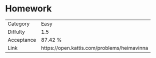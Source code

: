 # Homework

<table>
    <tr>
        <td>Category</td>
        <td>Easy</td>
    </tr>
    <tr>
        <td>Diffulty</td>
        <td>1.5</td>
    </tr>
    <tr>
        <td>Acceptance</td>
        <td>87.42 %</td>
    </tr>
    <tr>
        <td>Link</td>
        <td>https://open.kattis.com/problems/heimavinna</td>
    </tr>
</table>